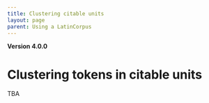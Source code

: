 ```yaml
---
title: Clustering citable units
layout: page
parent: Using a LatinCorpus
---
```


**Version 4.0.0**

# Clustering tokens in citable units

TBA
